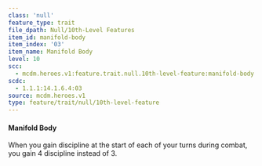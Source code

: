 ```yaml
---
class: 'null'
feature_type: trait
file_dpath: Null/10th-Level Features
item_id: manifold-body
item_index: '03'
item_name: Manifold Body
level: 10
scc:
  - mcdm.heroes.v1:feature.trait.null.10th-level-feature:manifold-body
scdc:
  - 1.1.1:14.1.6.4:03
source: mcdm.heroes.v1
type: feature/trait/null/10th-level-feature
---
```


#### Manifold Body

When you gain discipline at the start of each of your turns during combat, you gain 4 discipline instead of 3.
